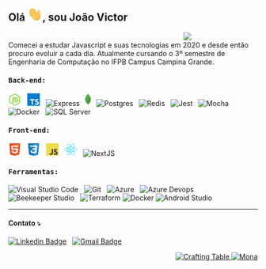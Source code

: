 ## Olá <img src="https://raw.githubusercontent.com/ABSphreak/ABSphreak/master/gifs/Hi.gif" width="30px">, sou João Victor

<a href="https://joaovictornsv.vercel.app" title="Entre no portal">
  <img src="https://static.wikia.nocookie.net/minecraft/images/f/fd/NetherPortalAnimated.gif/revision/latest?cb=20200112000746" align="right" width=150 /><br>
</a>
Comecei a estudar Javascript e suas tecnologias em 2020 e desde então procuro evoluir a cada dia. Atualmente cursando o 3º semestre de Engenharia de Computação no IFPB Campus Campina Grande.

#### <kbd>Back-end:</kbd><br>
<img height="26" title="NodeJS" alt="NodeJS" src="https://raw.githubusercontent.com/devicons/devicon/master/icons/nodejs/nodejs-original.svg"> &nbsp;
<img height="26" title="Typescript" alt="Typescript" src="https://raw.githubusercontent.com/devicons/devicon/master/icons/typescript/typescript-original.svg"> &nbsp;
<img height="26" title="Express" alt="Express" src="https://external-content.duckduckgo.com/iu/?u=https%3A%2F%2Fdzone.com%2Fstorage%2Ftemp%2F8229324-expressjs-logo.png&f=1&nofb=1">
<img height="26" title="MongoDB" alt="MongoDB" src="https://raw.githubusercontent.com/devicons/devicon/master/icons/mongodb/mongodb-original.svg">
<img height="26" title="Postgres" alt="Postgres" src="https://cdn.jsdelivr.net/gh/devicons/devicon/icons/postgresql/postgresql-original.svg"> &nbsp;
<img height="26" title="Redis" alt="Redis" src="https://cdn.jsdelivr.net/gh/devicons/devicon/icons/redis/redis-original.svg"> &nbsp;
<img height="26" title="Jest" alt="Jest" src="https://cdn.freebiesupply.com/logos/large/2x/jest-logo-png-transparent.png"> &nbsp;
<img height="26" title="Mocha" alt="Mocha" src="https://cdn.jsdelivr.net/gh/devicons/devicon/icons/mocha/mocha-plain.svg"> &nbsp;
<img height="26" title="Serverless" alt="Docker" src="https://gitlab.com/uploads/-/system/project/avatar/15112583/serverless_framework.png"> &nbsp;
<img height="26" title="SQL Server" alt="SQL Server" src="https://img.icons8.com/color/480/microsoft-sql-server.png">

####  <kbd>Front-end:</kbd><br>
<img height="26" title="HTML" alt="HTML" src="https://raw.githubusercontent.com/devicons/devicon/master/icons/html5/html5-original.svg"> &nbsp;
<img height="26" title="CSS" alt="CSS" src="https://raw.githubusercontent.com/devicons/devicon/master/icons/css3/css3-original.svg"> &nbsp;
<img height="26" title="Javascript" alt="Javascript" src="https://raw.githubusercontent.com/devicons/devicon/master/icons/javascript/javascript-original.svg"> &nbsp;
<img height="26" title="React / React Native" alt="React / React Native" src="https://raw.githubusercontent.com/devicons/devicon/master/icons/react/react-original.svg"> &nbsp;
<img height="26" title="Next" alt="NextJS" src="https://assets.vercel.com/image/upload/v1607554385/repositories/next-js/next-logo.png">

#### <kbd>Ferramentas:</kbd><br>
<img height="26" title="Visual Studio Code" alt="Visual Studio Code" src="https://cdn.jsdelivr.net/gh/devicons/devicon/icons/vscode/vscode-original.svg"> &nbsp;
<img height="26" title="Git" alt="Git" src="https://cdn.jsdelivr.net/gh/devicons/devicon/icons/git/git-original.svg"> &nbsp;
<img height="26" title="Azure" alt="Azure" src="https://cdn.jsdelivr.net/gh/devicons/devicon/icons/azure/azure-original.svg"> &nbsp;
<img height="26" title="Azure Devops" alt="Azure Devops" src="https://cdn.iconscout.com/icon/free/png-256/azure-devops-3628645-3029870.png"> &nbsp;
<img height="26" title="Beekeeper Studio" alt="Beekeeper Studio" src="https://dashboard.snapcraft.io/site_media/appmedia/2020/03/512x512_4JGJ8f7.png"> &nbsp;
<img height="26" title="Terraform" alt="Terraform" src="https://i.pinimg.com/originals/28/ec/74/28ec7440a57536eebad2931517aa1cce.png">
<img height="26" title="Docker" alt="Docker" src="https://cdn.jsdelivr.net/gh/devicons/devicon/icons/docker/docker-original.svg">
<img height="26" title="Android Studio" alt="Android Studio" src="https://2.bp.blogspot.com/-tzm1twY_ENM/XlCRuI0ZkRI/AAAAAAAAOso/BmNOUANXWxwc5vwslNw3WpjrDlgs9PuwQCLcBGAsYHQ/s1600/pasted%2Bimage%2B0.png">


<hr>

#### Contato ⤵️

[![Linkedin Badge](https://img.shields.io/badge/linkedin%20-%230077B5.svg?&style=for-the-badge&logo=linkedin&logoColor=white)](https://www.linkedin.com/in/joaovictornsv/) &nbsp;
[![Gmail Badge](https://img.shields.io/badge/GMAIL-%23DC322F.svg?&style=for-the-badge&logo=gmail&logoColor=white)](mailto:joaovictornsv@gmail.com)

<div align="right">
  <a href="https://joaovictornsv.vercel.app" title="Clique aqui">
    <img src="https://i.pinimg.com/originals/2e/05/b7/2e05b7afeb0c9b20aea25d686cdd5029.gif" width=50 alt="Crafting Table"/>
    <img src="https://github.githubassets.com/images/mona-loading-dark.gif" width=50 alt="Mona"/>
  </a>
</div>
